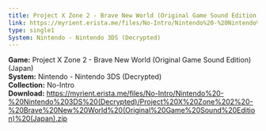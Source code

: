 ```yaml
---
title: Project X Zone 2 - Brave New World (Original Game Sound Edition) (Japan)
link: https://myrient.erista.me/files/No-Intro/Nintendo%20-%20Nintendo%203DS%20(Decrypted)/Project%20X%20Zone%202%20-%20Brave%20New%20World%20(Original%20Game%20Sound%20Edition)%20(Japan).zip
type: single1
System: Nintendo - Nintendo 3DS (Decrypted)
---
```

<b>Game:</b> Project X Zone 2 - Brave New World (Original Game Sound Edition) (Japan)<br>
<b>System:</b> Nintendo - Nintendo 3DS (Decrypted)<br>
<b>Collection:</b> No-Intro<br>
<b>Download:</b> https://myrient.erista.me/files/No-Intro/Nintendo%20-%20Nintendo%203DS%20(Decrypted)/Project%20X%20Zone%202%20-%20Brave%20New%20World%20(Original%20Game%20Sound%20Edition)%20(Japan).zip